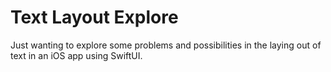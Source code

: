 #  Text Layout Explore

Just wanting to explore some problems and possibilities in the laying out of 
text in an iOS app using SwiftUI.
